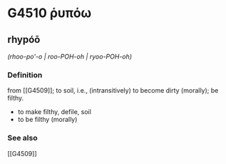 # G4510 ῥυπόω

## rhypóō

_(rhoo-po'-o | roo-POH-oh | ryoo-POH-oh)_

### Definition

from [[G4509]]; to soil, i.e., (intransitively) to become dirty (morally); be filthy.

- to make filthy, defile, soil
- to be filthy (morally)

### See also

[[G4509]]

